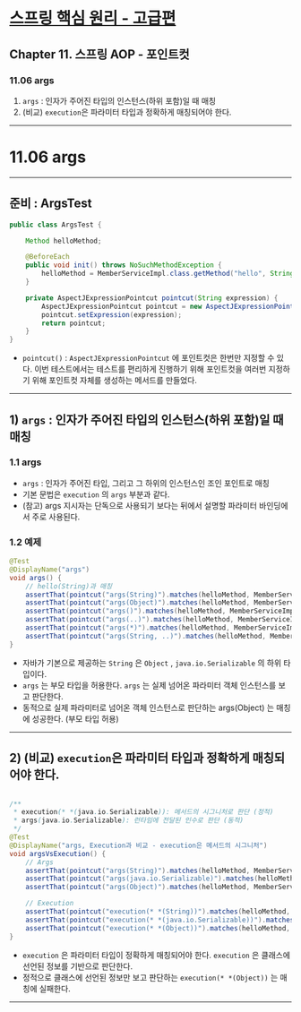 # <a href = "../README.md" target="_blank">스프링 핵심 원리 - 고급편</a>
## Chapter 11. 스프링 AOP - 포인트컷
### 11.06 args
1) `args` : 인자가 주어진 타입의 인스턴스(하위 포함)일 때 매칭
2) (비교) `execution`은 파라미터 타입과 정확하게 매칭되어야 한다.

---

# 11.06 args

---

## 준비 : ArgsTest
```java
public class ArgsTest {

    Method helloMethod;

    @BeforeEach
    public void init() throws NoSuchMethodException {
        helloMethod = MemberServiceImpl.class.getMethod("hello", String.class);
    }

    private AspectJExpressionPointcut pointcut(String expression) {
        AspectJExpressionPointcut pointcut = new AspectJExpressionPointcut();
        pointcut.setExpression(expression);
        return pointcut;
    }
}
```
- `pointcut()` : `AspectJExpressionPointcut` 에 포인트컷은 한번만 지정할 수 있다. 이번 테스트에서는
테스트를 편리하게 진행하기 위해 포인트컷을 여러번 지정하기 위해 포인트컷 자체를 생성하는 메서드를
만들었다.


---

## 1) `args` : 인자가 주어진 타입의 인스턴스(하위 포함)일 때 매칭

### 1.1 args
- `args` : 인자가 주어진 타입, 그리고 그 하위의 인스턴스인 조인 포인트로 매칭
- 기본 문법은 `execution` 의 `args` 부분과 같다.
- (참고) args 지시자는 단독으로 사용되기 보다는 뒤에서 설명할 파라미터 바인딩에서 주로 사용된다.

### 1.2 예제
```java
@Test
@DisplayName("args")
void args() {
    // hello(String)과 매칭
    assertThat(pointcut("args(String)").matches(helloMethod, MemberServiceImpl.class)).isTrue();
    assertThat(pointcut("args(Object)").matches(helloMethod, MemberServiceImpl.class)).isTrue();
    assertThat(pointcut("args()").matches(helloMethod, MemberServiceImpl.class)).isFalse();
    assertThat(pointcut("args(..)").matches(helloMethod, MemberServiceImpl.class)).isTrue();
    assertThat(pointcut("args(*)").matches(helloMethod, MemberServiceImpl.class)).isTrue();
    assertThat(pointcut("args(String, ..)").matches(helloMethod, MemberServiceImpl.class)).isTrue();
}
```
- 자바가 기본으로 제공하는 `String` 은 `Object` , `java.io.Serializable` 의 하위 타입이다.
- `args` 는 부모 타입을 허용한다. `args` 는 실제 넘어온 파라미터 객체 인스턴스를 보고 판단한다.
- 동적으로 실제 파라미터로 넘어온 객체 인스턴스로 판단하는 args(Object) 는 매칭에 성공한다. (부모 타입 허용)

---

## 2) (비교) `execution`은 파라미터 타입과 정확하게 매칭되어야 한다.
```java

/**
 * execution(* *(java.io.Serializable)): 메서드의 시그니처로 판단 (정적)
 * args(java.io.Serializable): 런타임에 전달된 인수로 판단 (동적)
 */
@Test
@DisplayName("args, Execution과 비교 - execution은 메서드의 시그니처")
void argsVsExecution() {
    // Args
    assertThat(pointcut("args(String)").matches(helloMethod, MemberServiceImpl.class)).isTrue();
    assertThat(pointcut("args(java.io.Serializable)").matches(helloMethod, MemberServiceImpl.class)).isTrue();
    assertThat(pointcut("args(Object)").matches(helloMethod, MemberServiceImpl.class)).isTrue();

    // Execution
    assertThat(pointcut("execution(* *(String))").matches(helloMethod, MemberServiceImpl.class)).isTrue();
    assertThat(pointcut("execution(* *(java.io.Serializable))").matches(helloMethod, MemberServiceImpl.class)).isFalse(); // 매칭 실패
    assertThat(pointcut("execution(* *(Object))").matches(helloMethod, MemberServiceImpl.class)).isFalse(); // 매칭 실패
}
```
- `execution` 은 파라미터 타입이 정확하게 매칭되어야 한다. `execution` 은 클래스에 선언된 정보를
  기반으로 판단한다.
- 정적으로 클래스에 선언된 정보만 보고 판단하는 `execution(* *(Object))` 는 매칭에 실패한다.

---
